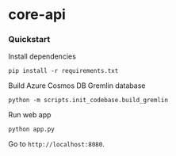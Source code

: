 # core-api

### Quickstart

Install dependencies
```
pip install -r requirements.txt
```

Build Azure Cosmos DB Gremlin database
```
python -m scripts.init_codebase.build_gremlin
```

Run web app

```
python app.py
```

Go to `http://localhost:8080`.
